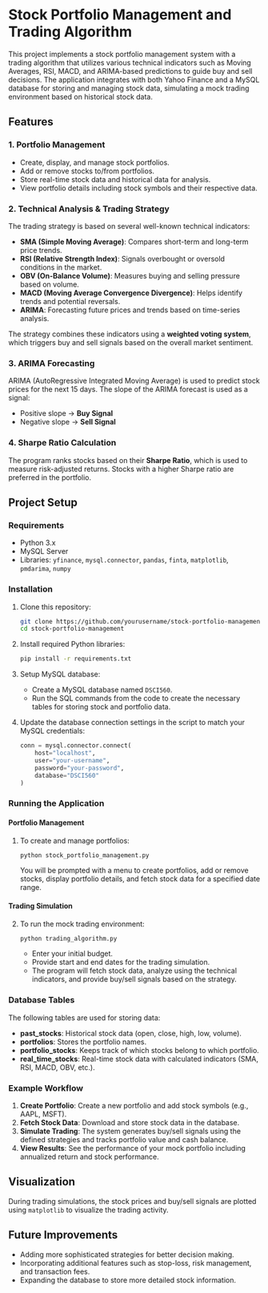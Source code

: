 
# Stock Portfolio Management and Trading Algorithm

This project implements a stock portfolio management system with a trading algorithm that utilizes various technical indicators such as Moving Averages, RSI, MACD, and ARIMA-based predictions to guide buy and sell decisions. The application integrates with both Yahoo Finance and a MySQL database for storing and managing stock data, simulating a mock trading environment based on historical stock data.

## Features

### 1. Portfolio Management
- Create, display, and manage stock portfolios.
- Add or remove stocks to/from portfolios.
- Store real-time stock data and historical data for analysis.
- View portfolio details including stock symbols and their respective data.

### 2. Technical Analysis & Trading Strategy
The trading strategy is based on several well-known technical indicators:
- **SMA (Simple Moving Average)**: Compares short-term and long-term price trends.
- **RSI (Relative Strength Index)**: Signals overbought or oversold conditions in the market.
- **OBV (On-Balance Volume)**: Measures buying and selling pressure based on volume.
- **MACD (Moving Average Convergence Divergence)**: Helps identify trends and potential reversals.
- **ARIMA**: Forecasting future prices and trends based on time-series analysis.

The strategy combines these indicators using a **weighted voting system**, which triggers buy and sell signals based on the overall market sentiment.

### 3. ARIMA Forecasting
ARIMA (AutoRegressive Integrated Moving Average) is used to predict stock prices for the next 15 days. The slope of the ARIMA forecast is used as a signal:
- Positive slope → **Buy Signal**
- Negative slope → **Sell Signal**

### 4. Sharpe Ratio Calculation
The program ranks stocks based on their **Sharpe Ratio**, which is used to measure risk-adjusted returns. Stocks with a higher Sharpe ratio are preferred in the portfolio.

## Project Setup

### Requirements

- Python 3.x
- MySQL Server
- Libraries: `yfinance`, `mysql.connector`, `pandas`, `finta`, `matplotlib`, `pmdarima`, `numpy`

### Installation

1. Clone this repository:
   ```bash
   git clone https://github.com/yourusername/stock-portfolio-management.git
   cd stock-portfolio-management
   ```

2. Install required Python libraries:
   ```bash
   pip install -r requirements.txt
   ```

3. Setup MySQL database:
   - Create a MySQL database named `DSCI560`.
   - Run the SQL commands from the code to create the necessary tables for storing stock and portfolio data.

4. Update the database connection settings in the script to match your MySQL credentials:
   ```python
   conn = mysql.connector.connect(
       host="localhost",
       user="your-username",
       password="your-password",
       database="DSCI560"
   )
   ```

### Running the Application

#### Portfolio Management
1. To create and manage portfolios:
   ```bash
   python stock_portfolio_management.py
   ```

   You will be prompted with a menu to create portfolios, add or remove stocks, display portfolio details, and fetch stock data for a specified date range.

#### Trading Simulation
2. To run the mock trading environment:
   ```bash
   python trading_algorithm.py
   ```

   - Enter your initial budget.
   - Provide start and end dates for the trading simulation.
   - The program will fetch stock data, analyze using the technical indicators, and provide buy/sell signals based on the strategy.

### Database Tables
The following tables are used for storing data:
- **past_stocks**: Historical stock data (open, close, high, low, volume).
- **portfolios**: Stores the portfolio names.
- **portfolio_stocks**: Keeps track of which stocks belong to which portfolio.
- **real_time_stocks**: Real-time stock data with calculated indicators (SMA, RSI, MACD, OBV, etc.).

### Example Workflow

1. **Create Portfolio**: Create a new portfolio and add stock symbols (e.g., AAPL, MSFT).
2. **Fetch Stock Data**: Download and store stock data in the database.
3. **Simulate Trading**: The system generates buy/sell signals using the defined strategies and tracks portfolio value and cash balance.
4. **View Results**: See the performance of your mock portfolio including annualized return and stock performance.

## Visualization

During trading simulations, the stock prices and buy/sell signals are plotted using `matplotlib` to visualize the trading activity.

## Future Improvements
- Adding more sophisticated strategies for better decision making.
- Incorporating additional features such as stop-loss, risk management, and transaction fees.
- Expanding the database to store more detailed stock information.
